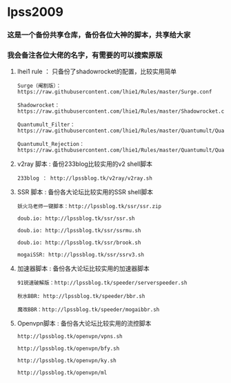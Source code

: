 # lpss2009


### 这是一个备份共享仓库，备份各位大神的脚本，共享给大家

### 我会备注各位大佬的名字，有需要的可以搜索原版


   1. lhei1 rule ： 只备份了shadowrocket的配置，比较实用简单

      ```
      Surge（阉割版）：https://raw.githubusercontent.com/lhie1/Rules/master/Surge.conf

      Shadowrocket：https://raw.githubusercontent.com/lhie1/Rules/master/Shadowrocket.conf

      Quantumult_Filter：https://raw.githubusercontent.com/lhie1/Rules/master/Quantumult/Quantumult.conf

      Quantumult_Rejection：https://raw.githubusercontent.com/lhie1/Rules/master/Quantumult/Quantumult_URL.conf
      ```

   2. v2ray 脚本 :  备份233blog比较实用的v2 shell脚本


      `233blog ： http://lpssblog.tk/v2ray/v2ray.sh`


   3. SSR 脚本 :  备份各大论坛比较实用的SSR shell脚本

      ```
      妖火马老师一键脚本：http://lpssblog.tk/ssr/ssr.zip
      
      doub.io: http://lpssblog.tk/ssr/ssr.sh

      doub.io: http://lpssblog.tk/ssr/ssrmu.sh

      doub.io: http://lpssblog.tk/ssr/brook.sh

      mogaiSSR: http://lpssblog.tk/ssr/ssrv3.sh
      ```
  
   4. 加速器脚本 :  备份各大论坛比较实用的加速器脚本

      ```
      91锐速破解版：http://lpssblog.tk/speeder/serverspeeder.sh

      秋水BBR: http://lpssblog.tk/speeder/bbr.sh

      魔改BBR：http://lpssblog.tk/speeder/mogaibbr.sh
      ```

   5. Openvpn脚本 :  备份各大论坛比较实用的流控脚本

      ```
      http://lpssblog.tk/openvpn/vpns.sh

      http://lpssblog.tk/openvpn/bfy.sh

      http://lpssblog.tk/openvpn/ky.sh

      http://lpssblog.tk/openvpn/ml
      ```